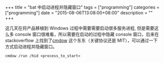 +++
title = "bat 中启动进程并隐藏窗口"
tags = ["programming"]
categories = ["programming"]
date = "2015-08-06T13:08:00+08:00"
description = ""
+++


这几天在将产品移植到 Windows 过程中需要需要启动很多服务进程, 但是需要这么多 console 窗口很难看，所以需要在启动的过程中隐藏 console 窗口，后来在 stackoverflow 上找到了[cmdow](http://www.commandline.co.uk/cmdow/) 这个东东（关键协议还是 MIT），可以通过一下方式启动进程并隐藏窗口。

```
cmdow /run /hid <process_to_start>
```
<!--more-->